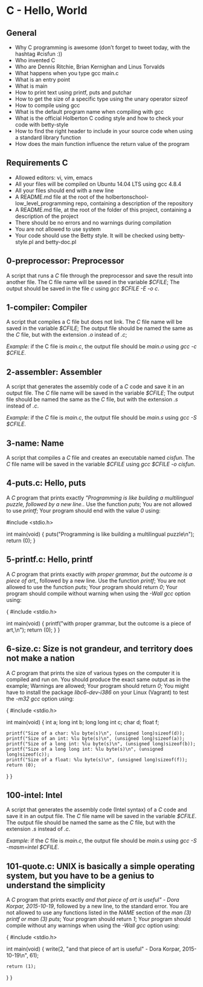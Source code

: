 # **C - Hello, World**

## General

* Why C programming is awesome (don’t forget to tweet today, with the hashtag #cisfun :))
* Who invented C
* Who are Dennis Ritchie, Brian Kernighan and Linus Torvalds
* What happens when you type gcc main.c
* What is an entry point
* What is main
* How to print text using printf, puts and putchar
* How to get the size of a specific type using the unary operator sizeof
* How to compile using gcc
* What is the default program name when compiling with gcc
* What is the official Holberton C coding style and how to check your code with betty-style
* How to find the right header to include in your source code when using a standard library function
* How does the main function influence the return value of the program

## Requirements C

* Allowed editors: vi, vim, emacs
* All your files will be compiled on Ubuntu 14.04 LTS using gcc 4.8.4
* All your files should end with a new line
* A README.md file at the root of the holbertonschool-low_level_programming repo, containing a description of the repository
* A README.md file, at the root of the folder of this project, containing a description of the project
* There should be no errors and no warnings during compilation
* You are not allowed to use system
* Your code should use the Betty style. It will be checked using betty-style.pl and betty-doc.pl

## 0-preprocessor: Preprocessor 

A script that runs a *C* file through the preprocessor and save the result into another file. The C file name will be saved in the variable *$CFILE*; The output should be saved in the file *c* using *gcc $CFILE -E -o c*.

## 1-compiler: Compiler

A script that compiles a C file but does not link. The *C* file name will be saved in the variable *$CFILE*; The output file should be named the same as the *C* file, but with the extension *.o* instead of *.c*; 

*Example:* if the C file is *main.c*, the output file should be *main.o* using *gcc -c $CFILE*.

## 2-assembler: Assembler 

A script that generates the assembly code of a *C* code and save it in an output file. The *C* file name will be saved in the variable *$CFILE*; The output file should be named the same as the *C* file, but with the extension *.s* instead of *.c*.

*Example:* if the *C* file is *main.c*, the output file should be *main.s* using *gcc -S $CFILE*.

## 3-name: Name 

A script that compiles a *C* file and creates an executable named *cisfun*. The *C* file name will be saved in the variable *$CFILE* using *gcc $CFILE -o cisfun*.

## 4-puts.c: Hello, puts 

A *C* program that prints exactly *"Programming is like building a multilingual puzzle, followed by a new line.*. Use the function *puts*; You are not allowed to use *printf*; Your program should end with the value *0* using:

#include <stdio.h>

int main(void)
{
        puts("Programming is like building a multilingual puzzle\n");
        return (0);
}

## 5-printf.c: Hello, printf 

A *C* program that prints exactly *with proper grammar, but the outcome is a piece of art,*, followed by a new line. Use the function *printf*; You are not allowed to use the function *puts*; Your program should return *0*; Your program should compile without warning when using the *-Wall gcc* option using:

{
#include <stdio.h>

int main(void)
{
        printf("with proper grammar, but the outcome is a piece of art,\n");
        return (0);
}
}

## 6-size.c: Size is not grandeur, and territory does not make a nation

A *C* program that prints the size of various types on the computer it is compiled and run on. You should produce the exact same output as in the example; Warnings are allowed; Your program should return *0*; You might have to install the package *libc6-dev-i386* on your Linux (Vagrant) to test the *-m32 gcc* option using:

{
#include <stdio.h>

int main(void)
{
	int a;
	long int b;
	long long int c;
	char d;
	float f;

	printf("Size of a char: %lu byte(s)\n", (unsigned long)sizeof(d));
	printf("Size of an int: %lu byte(s)\n", (unsigned long)sizeof(a));
	printf("Size of a long int: %lu byte(s)\n", (unsigned long)sizeof(b));
	printf("Size of a long long int: %lu byte(s)\n", (unsigned long)sizeof(c));
	printf("Size of a float: %lu byte(s)\n", (unsigned long)sizeof(f));
	return (0);
}
}

## 100-intel: Intel 

A script that generates the assembly code (Intel syntax) of a *C* code and save it in an output file. The *C* file name will be saved in the variable *$CFILE*. The output file should be named the same as the *C* file, but with the extension *.s* instead of *.c*.

*Example:* if the *C* file is *main.c*, the output file should be *main.s* using *gcc -S -masm=intel $CFILE*.

## 101-quote.c: UNIX is basically a simple operating system, but you have to be a genius to understand the simplicity 

A *C* program that prints exactly *and that piece of art is useful" - Dora Korpar, 2015-10-19*, followed by a new line, to the standard error. You are not allowed to use any functions listed in the *NAME* section of the *man (3) printf or man (3) puts*; Your program should return *1*; Your program should compile without any warnings when using the *-Wall gcc* option using:

{
#include <stdio.h>

int main(void)
{
	write(2, "and that piece of art is useful\" - Dora Korpar, 2015-10-19\n", 61);

	return (1);
}
}
